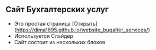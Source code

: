 ## Сайт Бухгалтерских услуг

- Это простая страница [Открыть] (https://dima1695.github.io/website_bugalter_services/)
- Используется Слайдер
- Сайт состоит из нескольких блоков
